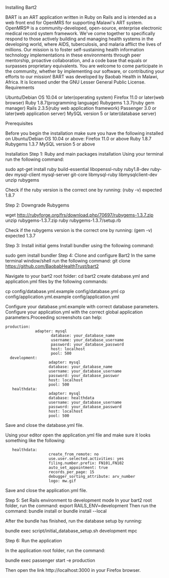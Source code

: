 Installing Bart2

BART is an ART application written in Ruby on Rails and is intended as a web front end for OpenMRS for supporting Malawi's ART system. 
OpenMRS® is a community-developed, open-source, enterprise electronic medical record system framework. We've come together to specifically respond to those actively building and managing health systems in the developing world, where AIDS, tuberculosis, and malaria afflict the lives of millions. Our mission is to foster self-sustaining health information technology implementations in these environments through peer mentorship, proactive collaboration, and a code base that equals or surpasses proprietary equivalents. You are welcome to come participate in the community, whether by implementing our software, or contributing your efforts to our mission!
BART was developed by Baobab Health in Malawi, Africa. It is licensed under the GNU Lesser General Public License.
Requirements

Ubuntu/Debian OS 10.04 or later(operating system)
Firefox 11.0 or later(web browser)
Ruby 1.8.7(programming language)
Rubygems 1.3.7(ruby gem manager)
Rails 2.3.5(ruby web application framework)
Passenger 3.0 or later(web application server)
MySQL version 5 or later(database server)

Prerequisites

Before you begin the installation make sure you have the following installed on Ubuntu/Debian OS 10.04 or above:
Firefox  11.0 or above
Ruby 1.8.7
Rubygems 1.3.7
MySQL version 5 or above



Installation
Step 1: Ruby and main packages installation
Using your terminal run the following command:

sudo apt-get install ruby build-essential libopenssl-ruby ruby1.8-dev 
ruby-dev mysql-client mysql-server git-core libmysql-ruby 
libmysqlclient-dev unzip rubygems 

Check if the ruby version is the correct one by running: (ruby -v) expected 1.8.7

Step 2: Downgrade Rubygems

wget http://rubyforge.org/frs/download.php/70697/rubygems-1.3.7.zip 
unzip rubygems-1.3.7.zip
ruby rubygems-1.3.7/setup.rb 

Check if the rubygems version is the correct one by running: (gem -v)   expected 1.3.7 

Step 3: Install initial gems
Install bundler  using the following command: 
    
 sudo gem install bundler
Step 4: Clone and configure Bart2
In the same terminal window/shell run the following command:
git clone https://github.com/BaobabHealthTrust/bart2


Navigate to your bart2 root folder: 
cd bart2
create database.yml and application.yml files by the following commands:

cp config/database.yml.example config/database.yml
cp config/application.yml.example config/application.yml

Configure your database.yml.example with correct database parameters.
Configure your application.yml with the correct global application parameters.Proceeding screenshots can help:

             
    production:
                 adapter: mysql
                        database: your_database_name
                        username: your_database_username
                        password: your_database_password
                        host: localhost
                        pool: 500
      development:
                       adapter: mysql
                       database: your_database_name
                       username: your_database_username
                       password: your_database_passwor
                       host: localhost
                       pool: 500
       healthdata:
                       adapter: mysql
                       database: healthdata
                       username: your_database_username
                       password: your_database_password
                       host: localhost
                       pool: 500


Save and close the database.yml file.


Using your editor open the application.yml file and make sure it looks something like the following:

       healthdata:
                       create_from_remote: no
                       use.user.selected.activities: yes
                       filing.number.prefix: FN101,FN102
                       auto_set_appointment: true
                       records_per_page: 15
                       debugger_sorting_attribute: arv_number
                       logo: mw.gif




Save and close the application.yml file.


Step 5: Set Rails environment to development mode
In your bart2 root folder, run the command: 
export RAILS_ENV=development
Then run the command: 
bundle install or bundle install --local    

After the bundle has finished, run the database setup by running:

bundle exec script/initial_database_setup.sh development mpc

Step 6: Run the application

In the application root folder, run the command:

bundle exec passenger start -e production

Then open the link http://localhost:3000  in your Firefox browser. 
